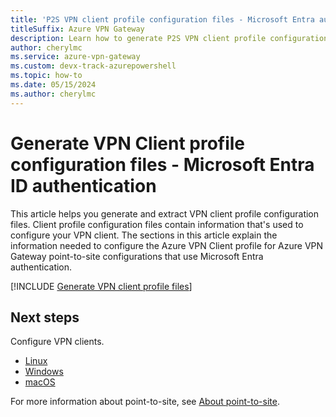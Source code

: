 ```yaml
---
title: 'P2S VPN client profile configuration files - Microsoft Entra authentication'
titleSuffix: Azure VPN Gateway
description: Learn how to generate P2S VPN client profile configuration files for Microsoft Entra ID authentication.
author: cherylmc
ms.service: azure-vpn-gateway
ms.custom: devx-track-azurepowershell
ms.topic: how-to
ms.date: 05/15/2024
ms.author: cherylmc
---
```

# Generate VPN Client profile configuration files - Microsoft Entra ID authentication

This article helps you generate and extract VPN client profile configuration files. Client profile configuration files contain information that's used to configure your VPN client. The sections in this article explain the information needed to configure the Azure VPN Client profile for Azure VPN Gateway point-to-site configurations that use Microsoft Entra authentication.

[!INCLUDE [Generate VPN client profile files](../../includes/vpn-gateway-p2s-vpn-client-profile-generate-entra.md)]

## Next steps

Configure VPN clients.

* [Linux ](point-to-site-entra-vpn-client-linux.md)
* [Windows](point-to-site-entra-vpn-client-windows.md)
* [macOS](point-to-site-entra-vpn-client-mac.md)

For more information about point-to-site, see [About point-to-site](point-to-site-about.md).
